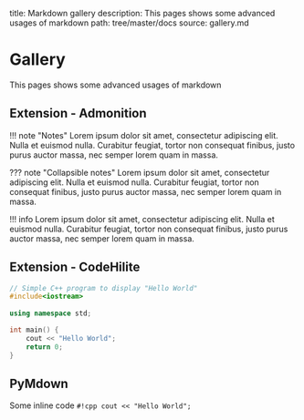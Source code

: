 title: Markdown gallery
description: This pages shows some advanced usages of markdown
path: tree/master/docs
source: gallery.md

# Gallery
This pages shows some advanced usages of markdown

## Extension - Admonition

!!! note "Notes"
    Lorem ipsum dolor sit amet, consectetur adipiscing elit. Nulla et euismod
    nulla. Curabitur feugiat, tortor non consequat finibus, justo purus auctor
    massa, nec semper lorem quam in massa.

??? note "Collapsible notes"
    Lorem ipsum dolor sit amet, consectetur adipiscing elit. Nulla et euismod
    nulla. Curabitur feugiat, tortor non consequat finibus, justo purus auctor
    massa, nec semper lorem quam in massa.

!!! info
    Lorem ipsum dolor sit amet, consectetur adipiscing elit. Nulla et euismod
    nulla. Curabitur feugiat, tortor non consequat finibus, justo purus auctor
    massa, nec semper lorem quam in massa.

## Extension - CodeHilite
```cpp
// Simple C++ program to display "Hello World"
#include<iostream> 
 
using namespace std;

int main() {
    cout << "Hello World";
    return 0;
}
```

## PyMdown
Some inline code `#!cpp cout << "Hello World";`